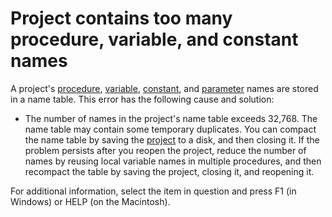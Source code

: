 
# Project contains too many procedure, variable, and constant names

A project's  [procedure](b8bdf64f-5920-1ae9-16d0-b26d09524a30.md),  [variable](b8bdf64f-5920-1ae9-16d0-b26d09524a30.md),  [constant](b8bdf64f-5920-1ae9-16d0-b26d09524a30.md), and  [parameter](b8bdf64f-5920-1ae9-16d0-b26d09524a30.md) names are stored in a name table. This error has the following cause and solution:



- The number of names in the project's name table exceeds 32,768. The name table may contain some temporary duplicates. You can compact the name table by saving the  [project](b8bdf64f-5920-1ae9-16d0-b26d09524a30.md) to a disk, and then closing it. If the problem persists after you reopen the project, reduce the number of names by reusing local variable names in multiple procedures, and then recompact the table by saving the project, closing it, and reopening it.
    

For additional information, select the item in question and press F1 (in Windows) or HELP (on the Macintosh).
